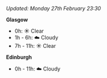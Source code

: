 *Updated: Monday 27th February 23:30*

**Glasgow**

* 0h: :sunny: Clear
* 1h - 6h: :cloud: Cloudy
* 7h - 11h: :sunny: Clear

**Edinburgh**

* 0h - 11h: :cloud: Cloudy
